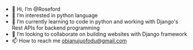 - 👋 Hi, I’m @Roseford
- 👀 I’m interested in python language
- 🌱 I’m currently learning to code in python and working with Django's Rest APIs for backend programming
- 💞️ I’m looking to collaborate on building websites with Django framework
- 📫 How to reach me obianujuofodu@gmail.com

<!---
Roseford/Roseford is a ✨ special ✨ repository because its `README.md` (this file) appears on your GitHub profile.
You can click the Preview link to take a look at your changes.
--->
